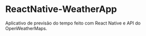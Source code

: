 # ReactNative-WeatherApp

Aplicativo de previsão do tempo feito com React Native e API do OpenWeatherMaps.
